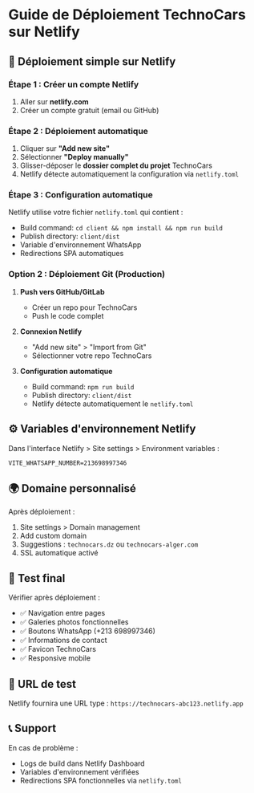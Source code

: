 # Guide de Déploiement TechnoCars sur Netlify

## 🚀 Déploiement simple sur Netlify

### Étape 1 : Créer un compte Netlify
1. Aller sur **netlify.com**
2. Créer un compte gratuit (email ou GitHub)

### Étape 2 : Déploiement automatique
1. Cliquer sur **"Add new site"** 
2. Sélectionner **"Deploy manually"**
3. Glisser-déposer le **dossier complet du projet** TechnoCars
4. Netlify détecte automatiquement la configuration via `netlify.toml`

### Étape 3 : Configuration automatique
Netlify utilise votre fichier `netlify.toml` qui contient :
- Build command: `cd client && npm install && npm run build`
- Publish directory: `client/dist`
- Variable d'environnement WhatsApp
- Redirections SPA automatiques

### Option 2 : Déploiement Git (Production)

1. **Push vers GitHub/GitLab**
   - Créer un repo pour TechnoCars
   - Push le code complet

2. **Connexion Netlify**
   - "Add new site" > "Import from Git"
   - Sélectionner votre repo TechnoCars

3. **Configuration automatique**
   - Build command: `npm run build`
   - Publish directory: `client/dist`
   - Netlify détecte automatiquement le `netlify.toml`

## ⚙️ Variables d'environnement Netlify

Dans l'interface Netlify > Site settings > Environment variables :

```
VITE_WHATSAPP_NUMBER=213698997346
```

## 🌍 Domaine personnalisé

Après déploiement :
1. Site settings > Domain management
2. Add custom domain
3. Suggestions : `technocars.dz` ou `technocars-alger.com`
4. SSL automatique activé

## 📱 Test final

Vérifier après déploiement :
- ✅ Navigation entre pages
- ✅ Galeries photos fonctionnelles
- ✅ Boutons WhatsApp (+213 698997346)
- ✅ Informations de contact
- ✅ Favicon TechnoCars
- ✅ Responsive mobile

## 🎯 URL de test
Netlify fournira une URL type : `https://technocars-abc123.netlify.app`

## 📞 Support
En cas de problème :
- Logs de build dans Netlify Dashboard
- Variables d'environnement vérifiées
- Redirections SPA fonctionnelles via `netlify.toml`